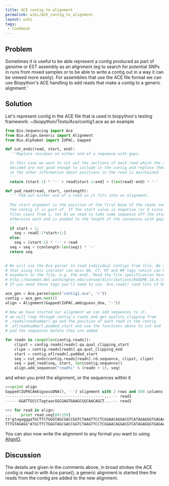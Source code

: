 ```yaml
---
title: ACE contig to alignment
permalink: wiki/ACE_contig_to_alignment
layout: wiki
tags:
 - Cookbook
---
```


Problem
-------

Sometimes it is useful to be able represent a contig produced as part of
genome or EST assembly as an alignment (eg to search for potential SNPs
in runs from mixed samples or to be able to write a contig out in a way
it can be viewed more easily). For assemblies that use the ACE file
format we can use Biopython's ACE handling to add reads that make a
contig to a generic alignment.'

Solution
--------

Let's represent contig in the ACE file that is used in biopython's
testing framework: ~/biopython/Tests/Ace/contig1.ace as an example

``` python
from Bio.Sequencing import Ace
from Bio.Align.Generic import Alignment
from Bio.Alphabet import IUPAC, Gapped

def cut_ends(read, start, end):
  '''Replace residues on either end of a sequence with gaps.

  In this case we want to cut out the sections of each read which the assembler has 
  decided are not good enough to include in the contig and replace them with gaps 
  so the other information about positions in the read is maintained
  ''' 
  return (start-1) * '-' + read[start-1:end] + (len(read)-end) * '-'

def pad_read(read, start, conlength):
  ''' Pad out either end of a read so it fits into an alignment.
  
  The start argument is the position of the first base of the reads sequence in
  the contig it is part of. If the start value is negative (or 0 since ACE
  files count from 1, not 0) we need to take some sequence off the start
  otherwise each end is padded to the length of the consensus with gaps.
  '''
  if start < 1:
    seq = read[-1*start+1:]
  else:
    seq = (start-1) * '-' + read
  seq = seq + (conlength-len(seq)) * '-'
  return seq
  

# We will use the Ace parser to read individual contigs from file. Be aware
# that using this iterator can miss WA, CT, RT and WR tags (which can be
# anywhere in the file, e.g. the end). Read the file specification here:
# http://bozeman.mbt.washington.edu/consed/distributions/README.14.0.txt
# If you need these tags you'll need to use  Ace.read() (and lots of RAM).

ace_gen = Ace.parse(open("contig1.ace", 'r'))
contig = ace_gen.next()
align = Alignment(Gapped(IUPAC.ambiguous_dna, "-"))

# Now we have started our alignment we can add sequences to it, 
# we will loop through contig's reads and get quality clipping from
# .reads[readnumber].qa and the position of each read in the contig
# .af[readnumber].padded_start and use the functions above to cut and 
# pad the sequences before they are added

for readn in range(len(contig.reads)):
    clipst = contig.reads[readn].qa.qual_clipping_start
    clipe = contig.reads[readn].qa.qual_clipping_end
    start = contig.af[readn].padded_start
    seq = cut_ends(contig.reads[readn].rd.sequence, clipst, clipe)
    seq = pad_read(seq, start, len(contig.sequence))
    align.add_sequence("read%i" % (readn + 1), seq)
```

and when you print the alignment, or the sequences within it

``` python
>>>print align
Gapped(IUPACAmbiguousDNA(), '-') alignment with 2 rows and 856 columns
--------------------------------------------...--- read1
------GGATTGCCCTagtaacGGCGAGTGAAGCGGCAACAGCT...--- read2

>>> for read in align:
...    print read.seq[80:159]
tt*gtagagggaTGCTTCTGGGTAGCGACCGGTCTAAGTTCCTCGGAACAGGACGTCATAGAGGGTGAGAATCCCGTAT                                                                  
TTTGTAGAGG*ATGCTTCTGGGTAGCGACCGGTCTAAGTTCCTCGGAACAGGACGTCATAGAGGGTGAGAATCCCGTAT
```

You can also now write the alignment to any format you want to using
[AlignIO](AlignIO "wikilink").

Discussion
----------

The details are given in the comments above, in broad strokes the ACE
contig is read in with Ace.parse(), a generic alignment is started then
the reads from the contig are added to the new alignment.

